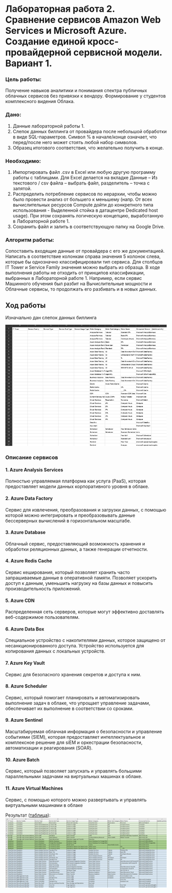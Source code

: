 # Лабораторная работа 2. Сравнение сервисов Amazon Web Services и Microsoft Azure. Создание единой кросс-провайдерной сервисной модели. Вариант 1.

### Цель работы:

Получение навыков аналитики и понимания спектра публичных облачных сервисов без привязки к вендору. Формирование у студентов комплексного видения Облака. 

### Дано:

1. Данные лабораторной работы 1.
2. Слепок данных биллинга от провайдера после небольшой обработки в виде SQL-параметров. Символ % в начале/конце означает, что перед/после него может стоять любой набор символов.
3. Образец итогового соответствия, что желательно получить в конце. 

### Необходимо:

1. Импортировать файл .csv в Excel или любую другую программу работы с таблицами. Для Excel делается на вкладке Данные – Из текстового / csv файла – выбрать файл, разделитель – точка с запятой.
2. Распределить потребление сервисов по иерархии, чтобы можно было провести анализ от большего к меньшему (напр. От всех вычислительных ресурсов Compute дойти до конкретного типа использования - Выделенной стойка в датацентре Dedicated host usage). При этом сохранять логическую концепцию, выработанную в Лабораторной работе 1.
3. Сохранить файл и залить в соответствующую папку на Google Drive.

### Алгоритм работы:

Сопоставить входящие данные от провайдера с его же документацией. Написать в соответствие колонкам справа значения 5 колонок слева, которые бы однозначно классифицировали тип сервиса. Для столбцов IT Tower и Service Family значения можно выбрать из образца. В ходе выполнения работы не отходить от принципов классификации, выбранных в Лабораторной работе 1. Например, если сервис Машинного обучения был разбит на Вычислительные мощности и Облачные сервисы, то продолжать его разбивать и в новых данных.

## Ход работы

Изначально дан слепок данных биллинга

![Исходные данные](https://github.com/lisalaktionova/itmo_devops-clouds/blob/main/Clouds/Labs/Lab_2/1.png)

### Описание сервисов

#### 1. Azure Analysis Services

Полностью управляемая платформа как услуга (PaaS), которая предоставляет модели данных корпоративного уровня в облаке.

#### 2. Azure Data Factory

Сервис для извлечения, преобразования и загрузки данных, с помощью которой можно интегрировать и преобразовывать данные бессерверных вычислений в горизонтальном масштабе.

#### 3. Azure Database

Облачный сервис, предоставляющий возможность хранения и обработки реляционных данных, а также генерации отчетности.

#### 4. Azure Redis Cache

Сервис кеширования, который позволяет хранить часто запрашиваемые данные в оперативной памяти. Позволяет ускорить доступ к данным, уменьшить нагрузку на базы данных и повысить производительность приложений.

#### 5. Azure CDN

Распределенная сеть серверов, которые могут эффективно доставлять веб-содержимое пользователям.

#### 6. Azure Data Box

Специальное устройство с накопителями данных, которое защищено от несанкционированного доступа. Устройство используется для копирования данных с локальных устройств.

#### 7. Azure Key Vault

Сервис для безопасного хранения секретов и доступа к ним.

#### 8. Azure Scheduler

Сервис, который помогает планировать и автоматизировать выполнение задач в облаке, что упрощает управление задачами, обеспечивает их выполнение в соответствии со сроками.

#### 9. Azure Sentinel

Масштабируемая облачная информация о безопасности и управление событиями (SIEM), которая предоставляет интеллектуальное и комплексное решение для siEM и оркестрации безопасности, автоматизации и реагирования (SOAR).

#### 10. Azure Batch

Сервис, который позволяет запускать и управлять большими параллельными задачами на виртуальных машинах в облаке.

#### 11. Azure Virtual Machines

Сервис, с помощью которого можно развертывать и управлять виртуальными машинами в облаке

Результат ([таблица](https://drive.google.com/file/d/1vxXnoHGCprxDeb4CZXeKhywHHImehOOP/view?usp=drive_link)):
![Итог](https://github.com/lisalaktionova/itmo_devops-clouds/blob/main/Clouds/Labs/Lab_2/2.png)
